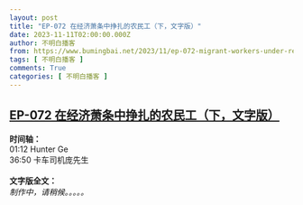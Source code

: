 ```yaml
---
layout: post
title: "EP-072 在经济萧条中挣扎的农民工（下，文字版）"
date: 2023-11-11T02:00:00.000Z
author: 不明白播客
from: https://www.bumingbai.net/2023/11/ep-072-migrant-workers-under-recession-2-text/?utm_source=rss&utm_medium=rss&utm_campaign=ep-072-migrant-workers-under-recession-2-text
tags: [ 不明白播客 ]
comments: True
categories: [ 不明白播客 ]
---
```

<!--1699668000000-->
[EP-072 在经济萧条中挣扎的农民工（下，文字版）](https://www.bumingbai.net/2023/11/ep-072-migrant-workers-under-recession-2-text/?utm_source=rss&utm_medium=rss&utm_campaign=ep-072-migrant-workers-under-recession-2-text)
------

<div>
<div id="buzzsprout-player-13949165"></div><script src="https://www.buzzsprout.com/1982525/13949165-.js?container_id=buzzsprout-player-13949165&#038;player=small" type="text/javascript" charset="utf-8"></script><p><strong>时间轴：<br></strong>01:12 Hunter Ge<br>36:50 卡车司机庞先生<br><br><strong>文字版全文：<br></strong><em>制作中，请稍候。。。。。</em></p><p></p>
</div>
